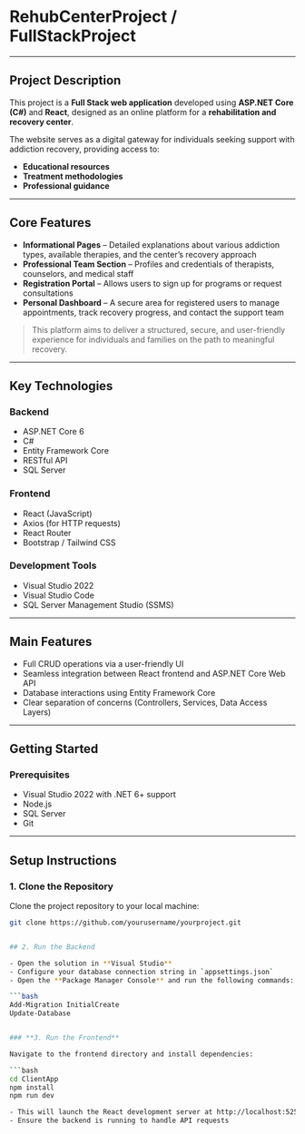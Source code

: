 # **RehubCenterProject / FullStackProject**

---

## **Project Description**

This project is a **Full Stack web application** developed using **ASP.NET Core (C#)** and **React**, designed as an online platform for a **rehabilitation and recovery center**.

The website serves as a digital gateway for individuals seeking support with addiction recovery, providing access to:

- **Educational resources**  
- **Treatment methodologies**  
- **Professional guidance**

---

## **Core Features**

- **Informational Pages** – Detailed explanations about various addiction types, available therapies, and the center’s recovery approach  
- **Professional Team Section** – Profiles and credentials of therapists, counselors, and medical staff  
- **Registration Portal** – Allows users to sign up for programs or request consultations  
- **Personal Dashboard** – A secure area for registered users to manage appointments, track recovery progress, and contact the support team  

> This platform aims to deliver a structured, secure, and user-friendly experience for individuals and families on the path to meaningful recovery.

---

## **Key Technologies**

### **Backend**

- ASP.NET Core 6  
- C#  
- Entity Framework Core  
- RESTful API  
- SQL Server  

### **Frontend**

- React (JavaScript)  
- Axios (for HTTP requests)  
- React Router  
- Bootstrap / Tailwind CSS  

### **Development Tools**

- Visual Studio 2022  
- Visual Studio Code  
- SQL Server Management Studio (SSMS)  

---

## **Main Features**

- Full CRUD operations via a user-friendly UI  
- Seamless integration between React frontend and ASP.NET Core Web API  
- Database interactions using Entity Framework Core  
- Clear separation of concerns (Controllers, Services, Data Access Layers)  

---

## **Getting Started**

### **Prerequisites**

- Visual Studio 2022 with .NET 6+ support  
- Node.js  
- SQL Server  
- Git  

---

## **Setup Instructions**

### **1. Clone the Repository**

Clone the project repository to your local machine:

```bash
git clone https://github.com/yourusername/yourproject.git


## 2. Run the Backend

- Open the solution in **Visual Studio**
- Configure your database connection string in `appsettings.json`
- Open the **Package Manager Console** and run the following commands:

```bash
Add-Migration InitialCreate
Update-Database


### **3. Run the Frontend**

Navigate to the frontend directory and install dependencies:

```bash
cd ClientApp
npm install
npm run dev

- This will launch the React development server at http://localhost:5253  
- Ensure the backend is running to handle API requests  
